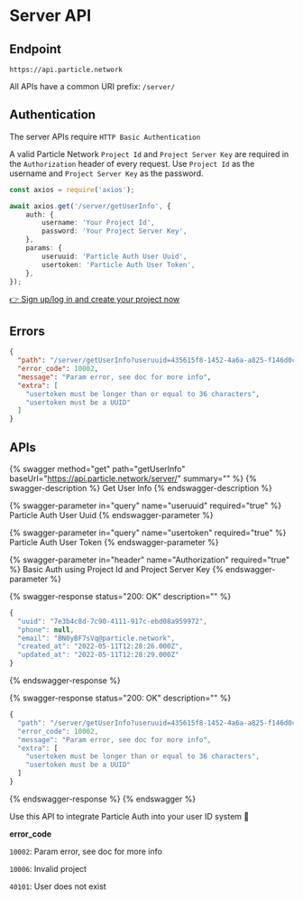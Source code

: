 # Server API

## Endpoint

`https://api.particle.network`

All APIs have a common URI prefix: `/server/`

## Authentication

The server APIs require `HTTP Basic Authentication`

A valid Particle Network `Project Id` and `Project Server Key` are required in the `Authorization` header of every request. Use `Project Id` as the username and `Project Server Key` as the password.

```typescript
const axios = require('axios');

await axios.get('/server/getUserInfo', {
    auth: {
        username: 'Your Project Id',
        password: 'Your Project Server Key',
    },
    params: {
        useruuid: 'Particle Auth User Uuid',
        usertoken: 'Particle Auth User Token',
    },
});
```

[👉 Sign up/log in and create your project now](https://particle.network/#login)

## Errors

```json
{
  "path": "/server/getUserInfo?useruuid=435615f8-1452-4a6a-a825-f146d0cd7843&usertoken=123",
  "error_code": 10002,
  "message": "Param error, see doc for more info",
  "extra": [
    "usertoken must be longer than or equal to 36 characters",
    "usertoken must be a UUID"
  ]
}
```

## APIs

{% swagger method="get" path="getUserInfo" baseUrl="https://api.particle.network/server/" summary="" %}
{% swagger-description %}
Get User Info
{% endswagger-description %}

{% swagger-parameter in="query" name="useruuid" required="true" %}
Particle Auth User Uuid
{% endswagger-parameter %}

{% swagger-parameter in="query" name="usertoken" required="true" %}
Particle Auth User Token
{% endswagger-parameter %}

{% swagger-parameter in="header" name="Authorization" required="true" %}
Basic Auth using Project Id and Project Server Key
{% endswagger-parameter %}

{% swagger-response status="200: OK" description="" %}
```javascript
{
  "uuid": "7e3b4c8d-7c90-4111-917c-ebd08a959972",
  "phone": null,
  "email": "BN0yBF7sVq@particle.network",
  "created_at": "2022-05-11T12:28:26.000Z",
  "updated_at": "2022-05-11T12:28:29.000Z"
}
```
{% endswagger-response %}

{% swagger-response status="200: OK" description="" %}
```javascript
{
  "path": "/server/getUserInfo?useruuid=435615f8-1452-4a6a-a825-f146d0cd7843&usertoken=123",
  "error_code": 10002,
  "message": "Param error, see doc for more info",
  "extra": [
    "usertoken must be longer than or equal to 36 characters",
    "usertoken must be a UUID"
  ]
}
```
{% endswagger-response %}
{% endswagger %}

Use this API to integrate Particle Auth into your user ID system :tada:

**error\_code**

`10002`: Param error, see doc for more info

`10006`: Invalid project

`40101`: User does not exist
